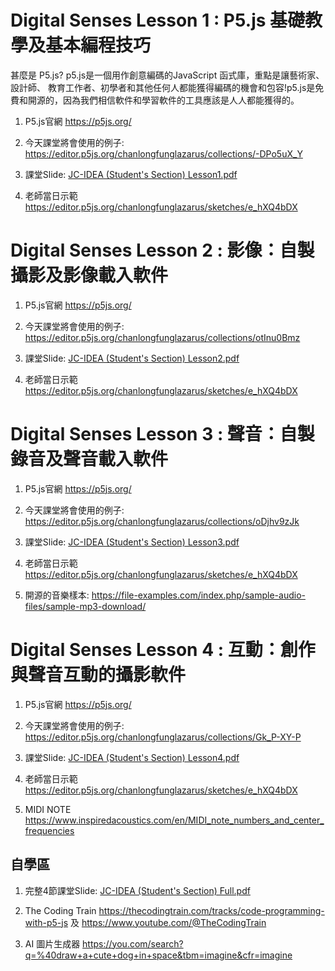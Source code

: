 # Digital Senses Lesson 1 : P5.js 基礎教學及基本編程技巧


甚麼是 P5.js?
p5.js是一個用作創意編碼的JavaScript 函式庫，重點是讓藝術家、設計師、 教育工作者、初學者和其他任何人都能獲得編碼的機會和包容!p5.js是免費和開源的，因為我們相信軟件和學習軟件的工具應該是人人都能獲得的。

1. P5.js官網
https://p5js.org/

2. 今天課堂將會使用的例子:
https://editor.p5js.org/chanlongfunglazarus/collections/-DPo5uX_Y

3. 課堂Slide:
[JC-IDEA (Student's Section) Lesson1.pdf](https://github.com/JC-Project-IDEA/Digital-Senses/files/10878924/JC-IDEA.Student.s.Section.Lesson1.pdf)

4. 老師當日示範
https://editor.p5js.org/chanlongfunglazarus/sketches/e_hXQ4bDX


# Digital Senses Lesson 2 : 影像：自製攝影及影像載入軟件


1. P5.js官網
https://p5js.org/

2. 今天課堂將會使用的例子:
https://editor.p5js.org/chanlongfunglazarus/collections/otInu0Bmz

3. 課堂Slide:
[JC-IDEA (Student's Section) Lesson2.pdf](https://github.com/JC-Project-IDEA/Digital-Senses/files/10878927/JC-IDEA.Student.s.Section.Lesson2.pdf)

4. 老師當日示範
https://editor.p5js.org/chanlongfunglazarus/sketches/e_hXQ4bDX


# Digital Senses Lesson 3 : 聲音：自製錄音及聲音載入軟件

1. P5.js官網
https://p5js.org/

2. 今天課堂將會使用的例子:
https://editor.p5js.org/chanlongfunglazarus/collections/oDjhv9zJk

3. 課堂Slide:
[JC-IDEA (Student's Section) Lesson3.pdf](https://github.com/JC-Project-IDEA/Digital-Senses/blob/main/JC-IDEA%20(Student's%20Section)%20Lesson3.pdf)

4. 老師當日示範
https://editor.p5js.org/chanlongfunglazarus/sketches/e_hXQ4bDX

5. 開源的音樂樣本:
https://file-examples.com/index.php/sample-audio-files/sample-mp3-download/

# Digital Senses Lesson 4 : 互動：創作與聲音互動的攝影軟件

1. P5.js官網
https://p5js.org/

2. 今天課堂將會使用的例子:
https://editor.p5js.org/chanlongfunglazarus/collections/Gk_P-XY-P

3. 課堂Slide:
[JC-IDEA (Student's Section) Lesson4.pdf](https://github.com/JC-Project-IDEA/Digital-Senses/blob/main/JC-IDEA%20(Student's%20Section)%20Lesson4.pdf)

4. 老師當日示範
https://editor.p5js.org/chanlongfunglazarus/sketches/e_hXQ4bDX

5. MIDI NOTE
https://www.inspiredacoustics.com/en/MIDI_note_numbers_and_center_frequencies

## 自學區
1. 完整4節課堂Slide:
[JC-IDEA (Student's Section) Full.pdf](https://github.com/JC-Project-IDEA/Digital-Senses/blob/main/JC-IDEA%20(Student's%20Section)%20Full.pdf)

2. The Coding Train
https://thecodingtrain.com/tracks/code-programming-with-p5-js
及
https://www.youtube.com/@TheCodingTrain

3. AI 圖片生成器
https://you.com/search?q=%40draw+a+cute+dog+in+space&tbm=imagine&cfr=imagine



